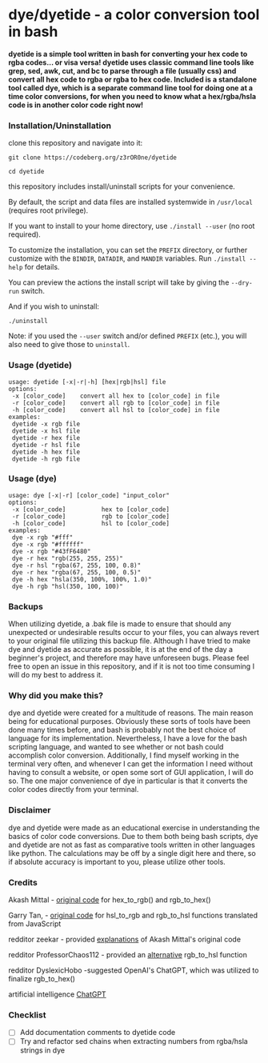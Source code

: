 # dye/dyetide - a color conversion tool in bash

__dyetide is a simple tool written in bash for converting your hex code to rgba
codes... or visa versa! dyetide uses classic command line tools like grep, sed,
awk, cut, and bc to parse through a file (usually css) and convert all hex code
to rgba or rgba to hex code. Included is a standalone tool called dye, which is
a separate command line tool for doing one at a time color conversions, for when
you need to know what a hex/rgba/hsla code is in another color code right now!__

### Installation/Uninstallation

clone this repository and navigate into it:

`git clone https://codeberg.org/z3rOR0ne/dyetide`

`cd dyetide`

this repository includes install/uninstall scripts for your convenience.

By default, the script and data files are installed systemwide in `/usr/local` (requires root privilege).

If you want to install to your home directory, use `./install --user` (no root required).

To customize the installation, you can set the `PREFIX` directory, or further customize with the `BINDIR`, `DATADIR`, and `MANDIR` variables. Run `./install --help` for details.

You can preview the actions the install script will take by giving the `--dry-run` switch.

And if you wish to uninstall:

`./uninstall`

Note: if you used the `--user` switch and/or defined `PREFIX` (etc.), you will also need to give those to `uninstall`.

### Usage (dyetide)
```
usage: dyetide [-x|-r|-h] [hex|rgb|hsl] file
options:
 -x [color_code]    convert all hex to [color_code] in file
 -r [color_code]    convert all rgb to [color_code] in file
 -h [color_code]    convert all hsl to [color_code] in file
examples:
 dyetide -x rgb file
 dyetide -x hsl file
 dyetide -r hex file
 dyetide -r hsl file
 dyetide -h hex file
 dyetide -h rgb file
```
### Usage (dye)
```
usage: dye [-x|-r] [color_code] "input_color"
options:
 -x [color_code]          hex to [color_code]
 -r [color_code]          rgb to [color_code]
 -h [color_code]          hsl to [color_code]
examples:
 dye -x rgb "#fff"
 dye -x rgb "#ffffff"
 dye -x rgb "#43fF6480"
 dye -r hex "rgb(255, 255, 255)"
 dye -r hsl "rgba(67, 255, 100, 0.8)"
 dye -r hex "rgba(67, 255, 100, 0.5)"
 dye -h hex "hsla(350, 100%, 100%, 1.0)"
 dye -h rgb "hsl(350, 100, 100)"
```

### Backups

When utilizing dyetide, a .bak file is made to ensure that should any
unexpected or undesirable results occur to your files, you can always revert
to your original file utilizing this backup file. Although I have tried to make
dye and dyetide as accurate as possible, it is at the end of the day a beginner's
project, and therefore may have unforeseen bugs. Please feel free to open an issue
in this repository, and if it is not too time consuming I will do my best to address it.

### Why did you make this?

dye and dyetide were created for a multitude of reasons. The main reason being
for educational purposes. Obviously these sorts of tools have been done many
times before, and bash is probably not the best choice of language for its
implementation. Nevertheless, I have a love for the bash scripting language, and
wanted to see whether or not bash could accomplish color conversion.
Additionally, I find myself working in the terminal very often, and whenever I
can get the information I need without having to consult a website, or open some
sort of GUI application, I will do so. The one major convenience of dye in
particular is that it converts the color codes directly from your terminal.

### Disclaimer

dye and dyetide were made as an educational exercise in understanding the basics
of color code conversions. Due to them both being bash scripts, dye and dyetide
are not as fast as comparative tools written in other languages like python. The
calculations may be off by a single digit here and there, so if absolute
accuracy is important to you, please utilize other tools.


### Credits
Akash Mittal - [original code](https://akashmittal.com/code-example-convert-hex-color-to-rgb-rgb-to-hex-using-bash-script/) for hex_to_rgb() and rgb_to_hex()

Garry Tan, - [original code](https://axonflux.com/handy-rgb-to-hsl-and-rgb-to-hsv-color-model-c) for hsl_to_rgb and rgb_to_hsl functions translated from JavaScript

redditor zeekar - provided [explanations](https://reddit.com/r/bash/comments/zqmvz8/rgbhex_converter_syntax_how_does_this_work/) of Akash Mittal's original code

redditor ProfessorChaos112 - provided an [alternative](https://reddit.com/r/bash/comments/zut4nw/converting_hsl_to_rgb_in_bash/) rgb_to_hsl function

redditor DyslexicHobo -suggested OpenAI's ChatGPT, which was utilized to finalize rgb_to_hex()

artificial intelligence [ChatGPT](https://openai.com/blog/chatgpt/)

### Checklist

- [ ] Add documentation comments to dyetide code
- [ ] Try and refactor sed chains when extracting numbers from rgba/hsla strings
in dye
